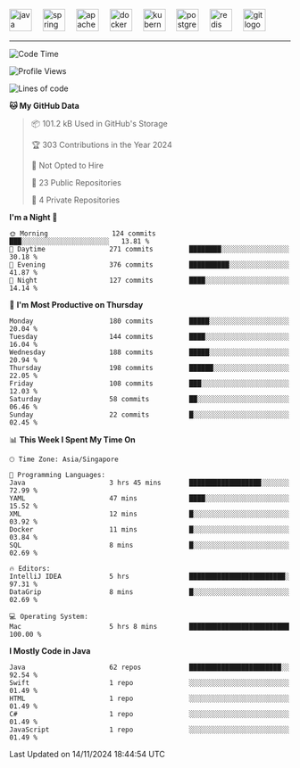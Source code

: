 <p align="left">
  <img src="https://cdn.jsdelivr.net/gh/devicons/devicon/icons/java/java-original.svg" height="40" alt="java logo"  />
  <img width="12" />
  <img src="https://cdn.jsdelivr.net/gh/devicons/devicon/icons/spring/spring-original.svg" height="40" alt="spring logo"  />
  <img width="12" />
  <img src="https://cdn.jsdelivr.net/gh/devicons/devicon/icons/apachekafka/apachekafka-original.svg" height="40" alt="apachekafka logo"  />
  <img width="12" />
  <img src="https://cdn.jsdelivr.net/gh/devicons/devicon/icons/docker/docker-original.svg" height="40" alt="docker logo"  />
  <img width="12" />
  <img src="https://cdn.jsdelivr.net/gh/devicons/devicon/icons/kubernetes/kubernetes-plain.svg" height="40" alt="kubernetes logo"  />
  <img width="12" />
  <img src="https://cdn.jsdelivr.net/gh/devicons/devicon/icons/postgresql/postgresql-original.svg" height="40" alt="postgresql logo"  />
  <img width="12" />
  <img src="https://cdn.jsdelivr.net/gh/devicons/devicon/icons/redis/redis-original.svg" height="40" alt="redis logo"  />
  <img width="12" />
  <img src="https://cdn.jsdelivr.net/gh/devicons/devicon/icons/git/git-original.svg" height="40" alt="git logo"  />
</p>


<!--<img src="https://media.giphy.com/media/LnQjpWaON8nhr21vNW/giphy.gif" width="60"> <em><b>I love connecting with different people</b> so if you want to say <b>hi, I'll be happy to meet you more!</b> 😊 </em> -->

---
<!--START_SECTION:waka-->
![Code Time](http://img.shields.io/badge/Code%20Time-2%2C149%20hrs%2044%20mins-blue)

![Profile Views](http://img.shields.io/badge/Profile%20Views-1-blue)

![Lines of code](https://img.shields.io/badge/From%20Hello%20World%20I%27ve%20Written-521.4%20thousand%20lines%20of%20code-blue)

**🐱 My GitHub Data** 

> 📦 101.2 kB Used in GitHub's Storage 
 > 
> 🏆 303 Contributions in the Year 2024
 > 
> 🚫 Not Opted to Hire
 > 
> 📜 23 Public Repositories 
 > 
> 🔑 4 Private Repositories 
 > 
**I'm a Night 🦉** 

```text
🌞 Morning                124 commits         ███░░░░░░░░░░░░░░░░░░░░░░   13.81 % 
🌆 Daytime                271 commits         ████████░░░░░░░░░░░░░░░░░   30.18 % 
🌃 Evening                376 commits         ██████████░░░░░░░░░░░░░░░   41.87 % 
🌙 Night                  127 commits         ████░░░░░░░░░░░░░░░░░░░░░   14.14 % 
```
📅 **I'm Most Productive on Thursday** 

```text
Monday                   180 commits         █████░░░░░░░░░░░░░░░░░░░░   20.04 % 
Tuesday                  144 commits         ████░░░░░░░░░░░░░░░░░░░░░   16.04 % 
Wednesday                188 commits         █████░░░░░░░░░░░░░░░░░░░░   20.94 % 
Thursday                 198 commits         ██████░░░░░░░░░░░░░░░░░░░   22.05 % 
Friday                   108 commits         ███░░░░░░░░░░░░░░░░░░░░░░   12.03 % 
Saturday                 58 commits          ██░░░░░░░░░░░░░░░░░░░░░░░   06.46 % 
Sunday                   22 commits          █░░░░░░░░░░░░░░░░░░░░░░░░   02.45 % 
```


📊 **This Week I Spent My Time On** 

```text
🕑︎ Time Zone: Asia/Singapore

💬 Programming Languages: 
Java                     3 hrs 45 mins       ██████████████████░░░░░░░   72.99 % 
YAML                     47 mins             ████░░░░░░░░░░░░░░░░░░░░░   15.52 % 
XML                      12 mins             █░░░░░░░░░░░░░░░░░░░░░░░░   03.92 % 
Docker                   11 mins             █░░░░░░░░░░░░░░░░░░░░░░░░   03.84 % 
SQL                      8 mins              █░░░░░░░░░░░░░░░░░░░░░░░░   02.69 % 

🔥 Editors: 
IntelliJ IDEA            5 hrs               ████████████████████████░   97.31 % 
DataGrip                 8 mins              █░░░░░░░░░░░░░░░░░░░░░░░░   02.69 % 

💻 Operating System: 
Mac                      5 hrs 8 mins        █████████████████████████   100.00 % 
```

**I Mostly Code in Java** 

```text
Java                     62 repos            ███████████████████████░░   92.54 % 
Swift                    1 repo              ░░░░░░░░░░░░░░░░░░░░░░░░░   01.49 % 
HTML                     1 repo              ░░░░░░░░░░░░░░░░░░░░░░░░░   01.49 % 
C#                       1 repo              ░░░░░░░░░░░░░░░░░░░░░░░░░   01.49 % 
JavaScript               1 repo              ░░░░░░░░░░░░░░░░░░░░░░░░░   01.49 % 
```




 Last Updated on 14/11/2024 18:44:54 UTC
<!--END_SECTION:waka-->


<!--
**SimakovIgor/SimakovIgor** is a ✨ _special_ ✨ repository because its `README.md` (this file) appears on your GitHub profile.

Here are some ideas to get you started:

- 🔭 I’m currently working on ...
- 🌱 I’m currently learning ...
- 👯 I’m looking to collaborate on ...
- 🤔 I’m looking for help with ...
- 💬 Ask me about ...
- 📫 How to reach me: ...
- 😄 Pronouns: ...
- ⚡ Fun fact: ...
-->
